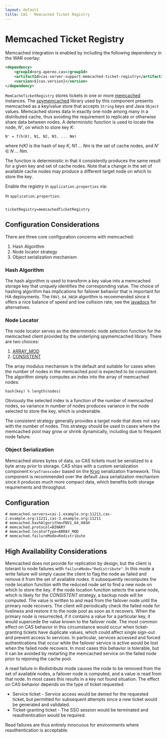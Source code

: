 ```yaml
---
layout: default
title: CAS - Memcached Ticket Registry
---
```


# Memcached Ticket Registry
Memcached integration is enabled by including the following dependency in the WAR overlay:

```xml
<dependency>
    <groupId>org.apereo.cas</groupId>
    <artifactId>cas-server-support-memcached-ticket-registry</artifactId>
    <version>${cas.version}</version>
</dependency>
```
`MemCacheTicketRegistry` stores tickets in one or more [memcached](http://memcached.org/) instances. The
[spymemcached](https://code.google.com/p/spymemcached/) library used by this component presents memcached as a
key/value store that accepts `String` keys and Java `Object` values.
Memcached stores data in exactly one node among many in a distributed cache, thus avoiding the requirement to replicate
or otherwise share data between nodes. A deterministic function is used to locate the node, _N'_, on which to store
key _K_:

    N' = f(h(K), N1, N2, N3, ... Nm)

where _h(K)_ is the hash of key _K_, _N1 ... Nm_ is the set of cache nodes, and _N'_ ∈ _N ... Nm_.

The function is deterministic in that it consistently produces the same result for a given key and set of cache nodes.
Note that a change in the set of available cache nodes may produce a different target node on which to store the key.

Enable the registry in `application.properties` via:

In `application.properties`:

```properties

ticketRegistry=memcachedTicketRegistry
```

## Configuration Considerations
There are three core configuration concerns with memcached:

1. Hash Algorithm
2. Node locator strategy
3. Object serialization mechanism


### Hash Algorithm
The hash algorithm is used to transform a key value into a memcached storage key that uniquely identifies the
corresponding value. The choice of hashing algorithm has implications for failover behavior that is important
for HA deployments. The `FNV1_64_HASH` algorithm is recommended since it offers a nice balance of speed and low
collision rate; see the
[javadocs](https://github.com/couchbase/spymemcached/blob/2.8.1/src/main/java/net/spy/memcached/DefaultHashAlgorithm.java)
for alternatives.


### Node Locator
The node locator serves as the deterministic node selection function for the memcached client provided by the
underlying spymemcached library. There are two choices:

1. [ARRAY_MOD](https://github.com/couchbase/spymemcached/blob/2.8.1/src/main/java/net/spy/memcached/ArrayModNodeLocator.java)
2. [CONSISTENT](https://github.com/couchbase/spymemcached/blob/2.9.0/src/main/java/net/spy/memcached/KetamaNodeLocator.java)

The array modulus mechanism is the default and suitable for cases when the number of nodes in the memcached pool is
expected to be consistent. The algorithm simply computes an index into the array of memcached nodes:

    hash(key) % length(nodes)

Obviously the selected index is a function of the number of memcached nodes, so variance in number of nodes produces
variance in the node selected to store the key, which is undesirable.

The consistent strategy generally provides a target node that does not vary with the number of nodes. This strategy
should be used in cases where the memcached pool may grow or shrink dynamically, including due to frequent node
failure.


### Object Serialization
Memcached stores bytes of data, so CAS tickets must be serialized to a byte array prior to storage. CAS ships with
a custom serialization component `KryoTranscoder` based on the [Kryo](https://code.google.com/p/kryo/) serialization
framework. This component is recommended over the default Java serialization mechanism since it produces much more
compact data, which benefits both storage requirements and throughput.


## Configuration
```properties
# memcached.servers=cas-1.example.org:11211,cas-2.example.org:11211,cas-3.example.org:11211
# memcached.hashAlgorithm=FNV1_64_HASH
# memcached.protocol=BINARY
# memcached.locatorType=ARRAY_MOD
# memcached.failureMode=Redistribute
```

## High Availability Considerations
Memcached does not provide for replication by design, but the client is tolerant to node failures with
`failureMode="Redistribute"`. In this mode a write failure will simply cause the client to flag the node as failed
and remove it from the set of available nodes. It subsequently recomputes the node location function with the reduced
node set to find a new node on which to store the key. If the node location function selects the same node,
which is likely for the _CONSISTENT_ strategy, a backup node will be computed. The value is written to and read from
the failover node until the primary node recovers. The client will periodically check the failed node for liveliness
and restore it to the node pool as soon as it recovers. When the primary node is resurrected, if it contains a value
for a particular key, it would supercede the value known to the failover node. The most common effect on CAS behavior
in this circumstance would occur when ticket-granting tickets have duplicate values, which could affect single sign-out
and prevent access to services. In particular, services accessed and forced authentications that occur while the
failover service is active would be lost when the failed node recovers. In most cases this behavior is tolerable,
but it can be avoided by restarting the memcached service on the failed node prior to rejoining the cache pool.

A read failure in _Redistribute_ mode causes the node to be removed from the set of available nodes, a failover node
is computed, and a value is read from that node. In most cases this results in a key not found situation. The effect
on CAS behavior depends on the type of ticket requested:

* Service ticket - Service access would be denied for the requested ticket, but permitted for subsequent attempts since
a new ticket would be generated and validated.
* Ticket-granting ticket - The SSO session would be terminated and reauthentication would be required.

Read failures are thus entirely innocuous for environments where reauthentication is acceptable.
